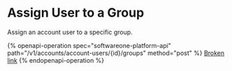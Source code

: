 # Assign User to a Group

Assign an account user to a specific group.

{% openapi-operation spec="softwareone-platform-api" path="/v1/accounts/account-users/{id}/groups" method="post" %}
[Broken link](broken-reference)
{% endopenapi-operation %}
